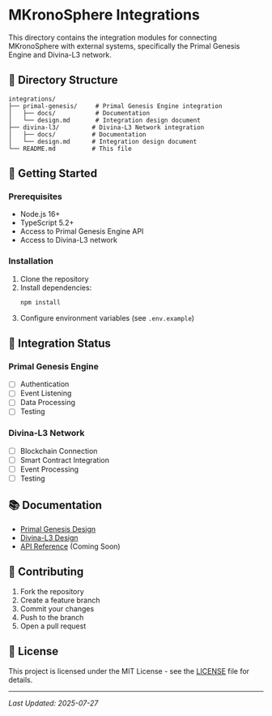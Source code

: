 # MKronoSphere Integrations

This directory contains the integration modules for connecting MKronoSphere with external systems, specifically the Primal Genesis Engine and Divina-L3 network.

## 📁 Directory Structure

```
integrations/
├── primal-genesis/     # Primal Genesis Engine integration
│   ├── docs/           # Documentation
│   └── design.md       # Integration design document
├── divina-l3/         # Divina-L3 Network integration
│   ├── docs/          # Documentation
│   └── design.md      # Integration design document
└── README.md          # This file
```

## 🚀 Getting Started

### Prerequisites
- Node.js 16+
- TypeScript 5.2+
- Access to Primal Genesis Engine API
- Access to Divina-L3 network

### Installation
1. Clone the repository
2. Install dependencies:
   ```bash
   npm install
   ```
3. Configure environment variables (see `.env.example`)

## 🔧 Integration Status

### Primal Genesis Engine
- [ ] Authentication
- [ ] Event Listening
- [ ] Data Processing
- [ ] Testing

### Divina-L3 Network
- [ ] Blockchain Connection
- [ ] Smart Contract Integration
- [ ] Event Processing
- [ ] Testing

## 📚 Documentation

- [Primal Genesis Design](./primal-genesis/design.md)
- [Divina-L3 Design](./divina-l3/design.md)
- [API Reference](./docs/API.md) (Coming Soon)

## 🤝 Contributing

1. Fork the repository
2. Create a feature branch
3. Commit your changes
4. Push to the branch
5. Open a pull request

## 📄 License

This project is licensed under the MIT License - see the [LICENSE](../LICENSE) file for details.

---
*Last Updated: 2025-07-27*

